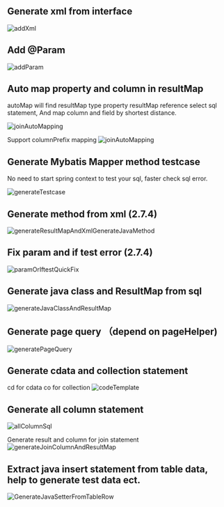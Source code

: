 ## Generate xml from interface
![addXml](https://gejun123456.coding.net/p/MyBatisCodeHelper-Pro/d/MyBatisCodeHelper-Pro/git/raw/master/screenshots/generateXmlFromMapper.gif)

## Add @Param
![addParam](https://gejun123456.coding.net/p/MyBatisCodeHelper-Pro/d/MyBatisCodeHelper-Pro/git/raw/master/screenshots/addParamForOneClick.gif)

## Auto map property and column in resultMap

autoMap will find resultMap type property resultMap reference select sql statement, And map column and field by shortest distance.

![joinAutoMapping](https://gejun123456.coding.net/p/MyBatisCodeHelper-Pro/d/MyBatisCodeHelper-Pro/git/raw/master/screenshots/joinAutoMapping.gif)

Support columnPrefix mapping
![joinAutoMapping](https://gejun123456.coding.net/p/MyBatisCodeHelper-Pro/d/MyBatisCodeHelper-Pro/git/raw/master/screenshots/joinAutoMapping.gif)

## Generate Mybatis Mapper method testcase

No need to start spring context to test your sql, faster check sql error.

![generateTestcase](https://gejun123456.coding.net/p/MyBatisCodeHelper-Pro/d/MyBatisCodeHelper-Pro/git/raw/master/screenshots/autoGenerateTestCase.gif)

## Generate method from xml (2.7.4)
![generateResultMapAndXmlGenerateJavaMethod](https://gejun123456.coding.net/p/MyBatisCodeHelper-Pro/d/MyBatisCodeHelper-Pro/git/raw/master/screenshots/generateResultMapAndXmlGenerateJavaMethod.gif)

## Fix param and if test error (2.7.4)
![paramOrIftestQuickFix](https://gejun123456.coding.net/p/MyBatisCodeHelper-Pro/d/MyBatisCodeHelper-Pro/git/raw/master/screenshots/paramOrIftestQuickFix.gif)


## Generate java class and ResultMap from sql

![generateJavaClassAndResultMap](https://gejun123456.coding.net/p/MyBatisCodeHelper-Pro/d/MyBatisCodeHelper-Pro/git/raw/master/screenshots/generateJavaClassAndResultMap.gif)


## Generate page query （depend on pageHelper)

![generatePageQuery](https://gejun123456.coding.net/p/MyBatisCodeHelper-Pro/d/MyBatisCodeHelper-Pro/git/raw/master/screenshots/generatePageQuery.gif)


## Generate cdata and collection statement

cd  for cdata   co for collection
![codeTemplate](https://gejun123456.coding.net/p/MyBatisCodeHelper-Pro/d/MyBatisCodeHelper-Pro/git/raw/master/screenshots/codeTemplate.gif)

## Generate all column statement 
![allColumnSql](https://gejun123456.coding.net/p/MyBatisCodeHelper-Pro/d/MyBatisCodeHelper-Pro/git/raw/master/screenshots/allColumnSql.gif)

Generate result and column for join statement
![generateJoinColumnAndResultMap](https://gejun123456.coding.net/p/MyBatisCodeHelper-Pro/d/MyBatisCodeHelper-Pro/git/raw/master/screenshots/generateJoinColumnAndResultMap.gif)

## Extract java insert statement from table data, help to generate test data ect.

![GenerateJavaSetterFromTableRow](https://gejun123456.coding.net/p/MyBatisCodeHelper-Pro/d/MyBatisCodeHelper-Pro/git/raw/master/screenshots/GenerateJavaSetterFromTableRow.gif)


